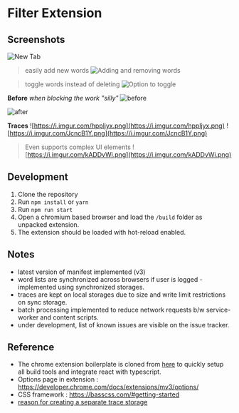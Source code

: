 # Filter Extension

## Screenshots
![New Tab](https://i.imgur.com/Syl2kh7.png)

> easily add new words
> ![Adding and removing words](https://i.imgur.com/18b6gvA.png)

> toggle words instead of deleting
> ![Option to toggle ](https://i.imgur.com/5J8plJ4.png)


**Before**
*when blocking the work "silly"*
![before](https://i.imgur.com/WKRkUXO.png)

![after](https://i.imgur.com/HKWjNVV.png)

**Traces**
![https://i.imgur.com/hppljyx.png](https://i.imgur.com/hppljyx.png)
![https://i.imgur.com/JcncB1Y.png](https://i.imgur.com/JcncB1Y.png)

> Even supports complex UI elements
![https://i.imgur.com/kADDvWi.png](https://i.imgur.com/kADDvWi.png)

## Development
1. Clone the repository
2. Run `npm install` or `yarn`
3. Run `npm run start`
4. Open a chromium based browser and load the `/build` folder as unpacked extension.
5. The extension should be loaded with hot-reload enabled.

## Notes
- latest version of manifest implemented (v3)
- word lists are synchronized across browsers if user is logged - implemented using synchronized storages.
- traces are kept on local storages due to size and write limit restrictions on sync storage.
- batch processing implemented to reduce network requests b/w service-worker and content scripts.
- under development, list of known issues are visible on the issue tracker.

## Reference 
- The chrome extension boilerplate is cloned from [here](https://github.com/lxieyang/chrome-extension-boilerplate-react) to quickly setup all build tools and integrate react with typescript.
- Options page in extension : https://developer.chrome.com/docs/extensions/mv3/options/
- CSS framework : https://basscss.com/#getting-started
- [reason for creating a separate trace storage](https://stackoverflow.com/questions/7700987/performance-of-key-lookup-in-javascript-object)